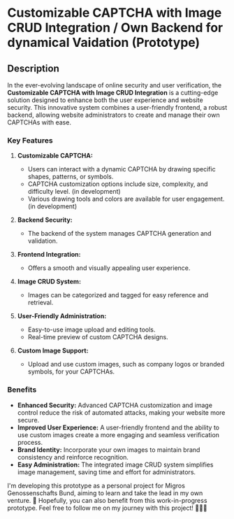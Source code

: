 # Customizable CAPTCHA with Image CRUD Integration / Own Backend for dynamical Vaidation (Prototype)

## Description

In the ever-evolving landscape of online security and user verification, the **Customizable CAPTCHA with Image CRUD Integration** is a cutting-edge solution designed to enhance both the user experience and website security. This innovative system combines a user-friendly frontend, a robust backend, allowing website administrators to create and manage their own CAPTCHAs with ease.

### Key Features

1. **Customizable CAPTCHA:**
   - Users can interact with a dynamic CAPTCHA by drawing specific shapes, patterns, or symbols.
   - CAPTCHA customization options include size, complexity, and difficulty level. (in development)
   - Various drawing tools and colors are available for user engagement. (in development)

2. **Backend Security:**
   - The backend of the system manages CAPTCHA generation and validation.

3. **Frontend Integration:**
   - Offers a smooth and visually appealing user experience.

4. **Image CRUD System:**
   - Images can be categorized and tagged for easy reference and retrieval.

5. **User-Friendly Administration:**
   - Easy-to-use image upload and editing tools.
   - Real-time preview of custom CAPTCHA designs.

6. **Custom Image Support:**
   - Upload and use custom images, such as company logos or branded symbols, for your CAPTCHAs.


### Benefits

- **Enhanced Security:** Advanced CAPTCHA customization and image control reduce the risk of automated attacks, making your website more secure.
- **Improved User Experience:** A user-friendly frontend and the ability to use custom images create a more engaging and seamless verification process.
- **Brand Identity:** Incorporate your own images to maintain brand consistency and reinforce recognition.
- **Easy Administration:** The integrated image CRUD system simplifies image management, saving time and effort for administrators.

I'm developing this prototype as a personal project for Migros Genossenschafts Bund, aiming to learn and take the lead in my own venture. 🚀 Hopefully, you can also benefit from this work-in-progress prototype. Feel free to follow me on my journey with this project! 🌱👨‍💻
